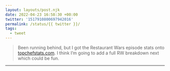 ```yaml
---
layout: layouts/post.njk
date: 2022-04-23 16:58:30 +00:00
twitter: '1517910800697942016'
permalink: /status/{{ twitter }}/
tags: 
  - tweet
---
```


> Been running behind, but I got the Restaurant Wars episode stats onto [topchefstats.com](http://topchefstats.com). I think I’m going to add a full RW breakdown next which could be fun.

---

